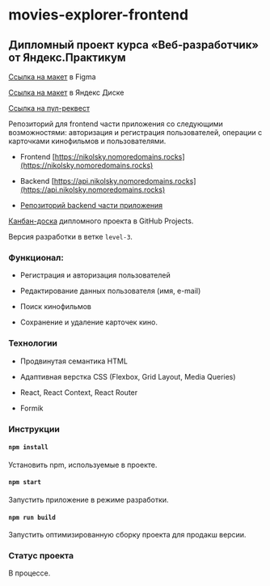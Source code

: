 # movies-explorer-frontend

## Дипломный проект курса «Веб‑разработчик» от Яндекс.Практикум

[Ссылка на макет](https://www.figma.com/file/sqD2PQjXnurfW14NbojTNc/Diploma-Nikolsky?node-id=891%3A3857&t=fkcviysDIOCVCrOb-1) в Figma

[Ссылка на макет](https://disk.yandex.ru/d/MV_Lpv5QSbSudw) в Яндекс Диске

[Ссылка на пул-реквест](https://github.com/Nikolskii/movies-explorer-frontend/pull/25)

Репозиторий для frontend части приложения со следующими возможностями: авторизация и регистрация пользователей, операции с карточками кинофильмов и пользователями.

- Frontend [https://nikolsky.nomoredomains.rocks](https://nikolsky.nomoredomains.rocks)

- Backend [https://api.nikolsky.nomoredomains.rocks](https://api.nikolsky.nomoredomains.rocks)

- [Репозиторий backend части приложения](https://github.com/Nikolskii/movies-explorer-api)

[Канбан-доска](https://github.com/users/Nikolskii/projects/4/) дипломного проекта в GitHub Projects.

Версия разработки в ветке `level-3`.

### Функционал:

- Регистрация и авторизация пользователей

- Редактирование данных пользователя (имя, e-mail)

- Поиск кинофильмов

- Сохранение и удаление карточек кино.

### Технологии

- Продвинутая семантика HTML

- Адаптивная верстка CSS (Flexbox, Grid Layout, Media Queries)

- React, React Context, React Router

- Formik

### Инструкции

#### `npm install`

Установить npm, используемые в проекте.

#### `npm start`

Запустить приложение в режиме разработки.

#### `npm run build`

Запустить оптимизированную сборку проекта для продакш версии.

### Статус проекта

В процессе.

